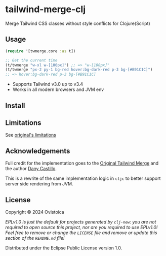 # tailwind-merge-clj

Merge Tailwind CSS classes without style conflicts for Clojure(Script)

## Usage
```clojure
(require '[twmerge.core :as t])

;; Get the current time
(t/twmerge "w-xl w-[100px]") ;; => "w-[100px]"
(t/twmerge "px-2 py-1 bg-red hover:bg-dark-red p-3 bg-[#B91C1C]")
;; => hover:bg-dark-red p-3 bg-[#B91C1C]

```

-   Supports Tailwind v3.0 up to v3.4
-   Works in all modern browsers and JVM env

## Install

## Limitations

See [original's limitations](https://github.com/dcastil/tailwind-merge/blob/v2.5.2/docs/limitations.md)

## Acknowledgements

Full credit for the implementation goes to the [Original Tailwind Merge](https://github.com/dcastil/tailwind-merge) and the author [Dany Castillo](https://github.com/dcastil/tailwind-merge).

This is a rewrite of the same implementation logic in `cljc` to better support server side rendering from JVM.

## License

Copyright © 2024 Ovistoica

_EPLv1.0 is just the default for projects generated by `clj-new`: you are not_
_required to open source this project, nor are you required to use EPLv1.0!_
_Feel free to remove or change the `LICENSE` file and remove or update this_
_section of the `README.md` file!_

Distributed under the Eclipse Public License version 1.0.
